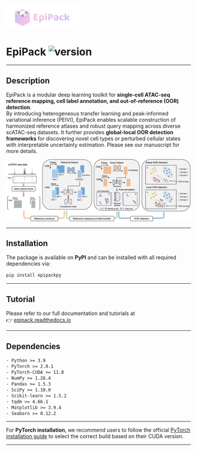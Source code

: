 <p align="left">
  <img src="docs/source/_static/epipack_logo8.svg" width="200">
</p>

# EpiPack ![version](https://img.shields.io/badge/version-1.0.1-blue.svg)

---

## Description
EpiPack is a modular deep learning toolkit for **single-cell ATAC-seq reference mapping, cell label annotation, and out-of-reference (OOR) detection**.  
By introducing heterogeneous transfer learning and peak-informed variational inference (PEIVI), EpiPack enables scalable construction of harmonized reference atlases and robust query mapping across diverse scATAC-seq datasets. It further provides **global-local OOR detection frameworks** for discovering novel cell types or perturbed cellular states with interpretable uncertainty estimation. Please see our manuscript for more details.

<p align="center">
  <img src="docs/source/_static/workflow.jpg" alt="Main figure" width="600">
</p>

---

## Installation
The package is available on **PyPI** and can be installed with all required dependencies via:
```bash
pip install epipackpy
```

---

## Tutorial
Please refer to our full documentation and tutorials at  
👉 [epipack.readthedocs.io](https://epipack.readthedocs.io/)

---

## Dependencies
```
- Python >= 3.9  
- PyTorch >= 2.0.1  
- PyTorch-CUDA >= 11.8  
- NumPy >= 1.26.4  
- Pandas >= 1.5.3  
- SciPy >= 1.10.0  
- Scikit-learn >= 1.5.2  
- tqdm >= 4.66.1  
- Matplotlib >= 3.9.4  
- Seaborn >= 0.12.2  
```
---

For **PyTorch installation**, we recommend users to follow the official [PyTorch installation guide](https://pytorch.org/get-started/locally/) to select the correct build based on their CUDA version.

---

